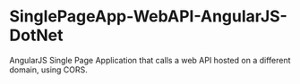# SinglePageApp-WebAPI-AngularJS-DotNet
AngularJS Single Page Application that calls a web API hosted on a different domain, using CORS.
